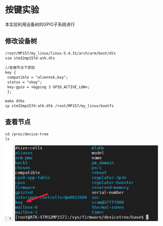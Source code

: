 # 按键实验

本实验利用设备树的GPIO子系统进行

## 修改设备树

```
/root/MP157/my_linux/linux-5.4.31/arch/arm/boot/dts
vim stm32mp157d-atk.dts
```

```
//在根节点下添加
key {
 compatible = "alientek,key";
 status = "okay";
 key-gpio = <&gpiog 3 GPIO_ACTIVE_LOW>;
 };
```

```
make dtbs
cp stm32mp157d-atk.dtb /root/MP157/my_linux/bootfs
```

## 查看节点

```
cd /proc/device-tree
ls
```

![image-20220508180150997](images/19.按键实验.assets/image-20220508180150997.png)